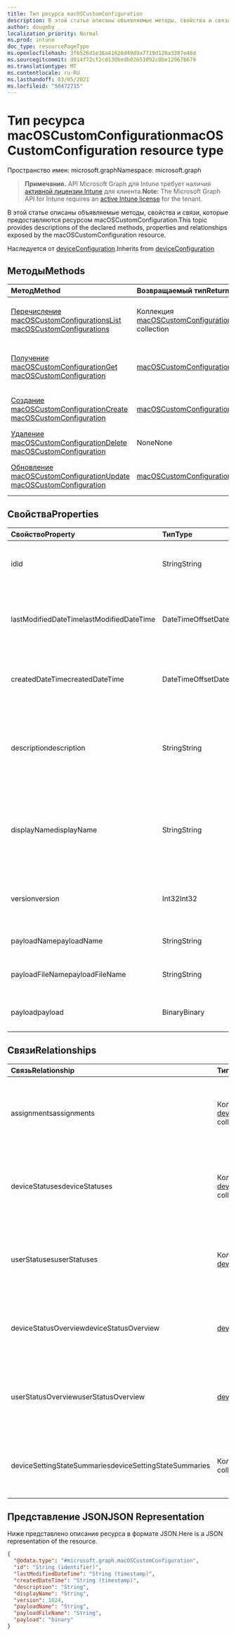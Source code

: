 ```yaml
---
title: Тип ресурса macOSCustomConfiguration
description: В этой статье описаны объявляемые методы, свойства и связи, которые предоставляются ресурсом macOSCustomConfiguration.
author: dougeby
localization_priority: Normal
ms.prod: intune
doc_type: resourcePageType
ms.openlocfilehash: 3fb526d1e38a41626d49d9a7719d126a3387e48d
ms.sourcegitcommit: d014f72cf2cd130bedb02651092c0be12967b679
ms.translationtype: MT
ms.contentlocale: ru-RU
ms.lasthandoff: 03/05/2021
ms.locfileid: "50472715"
---
```

# <a name="macoscustomconfiguration-resource-type"></a><span data-ttu-id="aa1cf-103">Тип ресурса macOSCustomConfiguration</span><span class="sxs-lookup"><span data-stu-id="aa1cf-103">macOSCustomConfiguration resource type</span></span>

<span data-ttu-id="aa1cf-104">Пространство имен: microsoft.graph</span><span class="sxs-lookup"><span data-stu-id="aa1cf-104">Namespace: microsoft.graph</span></span>

> <span data-ttu-id="aa1cf-105">**Примечание.** API Microsoft Graph для Intune требует наличия [активной лицензии Intune](https://go.microsoft.com/fwlink/?linkid=839381) для клиента.</span><span class="sxs-lookup"><span data-stu-id="aa1cf-105">**Note:** The Microsoft Graph API for Intune requires an [active Intune license](https://go.microsoft.com/fwlink/?linkid=839381) for the tenant.</span></span>

<span data-ttu-id="aa1cf-106">В этой статье описаны объявляемые методы, свойства и связи, которые предоставляются ресурсом macOSCustomConfiguration.</span><span class="sxs-lookup"><span data-stu-id="aa1cf-106">This topic provides descriptions of the declared methods, properties and relationships exposed by the macOSCustomConfiguration resource.</span></span>


<span data-ttu-id="aa1cf-107">Наследуется от [deviceConfiguration](../resources/intune-deviceconfig-deviceconfiguration.md).</span><span class="sxs-lookup"><span data-stu-id="aa1cf-107">Inherits from [deviceConfiguration](../resources/intune-deviceconfig-deviceconfiguration.md)</span></span>

## <a name="methods"></a><span data-ttu-id="aa1cf-108">Методы</span><span class="sxs-lookup"><span data-stu-id="aa1cf-108">Methods</span></span>
|<span data-ttu-id="aa1cf-109">Метод</span><span class="sxs-lookup"><span data-stu-id="aa1cf-109">Method</span></span>|<span data-ttu-id="aa1cf-110">Возвращаемый тип</span><span class="sxs-lookup"><span data-stu-id="aa1cf-110">Return Type</span></span>|<span data-ttu-id="aa1cf-111">Описание</span><span class="sxs-lookup"><span data-stu-id="aa1cf-111">Description</span></span>|
|:---|:---|:---|
|[<span data-ttu-id="aa1cf-112">Перечисление macOSCustomConfigurations</span><span class="sxs-lookup"><span data-stu-id="aa1cf-112">List macOSCustomConfigurations</span></span>](../api/intune-deviceconfig-macoscustomconfiguration-list.md)|<span data-ttu-id="aa1cf-113">Коллекция [macOSCustomConfiguration](../resources/intune-deviceconfig-macoscustomconfiguration.md)</span><span class="sxs-lookup"><span data-stu-id="aa1cf-113">[macOSCustomConfiguration](../resources/intune-deviceconfig-macoscustomconfiguration.md) collection</span></span>|<span data-ttu-id="aa1cf-114">Список свойств и связей объектов [macOSCustomConfiguration](../resources/intune-deviceconfig-macoscustomconfiguration.md).</span><span class="sxs-lookup"><span data-stu-id="aa1cf-114">List properties and relationships of the [macOSCustomConfiguration](../resources/intune-deviceconfig-macoscustomconfiguration.md) objects.</span></span>|
|[<span data-ttu-id="aa1cf-115">Получение macOSCustomConfiguration</span><span class="sxs-lookup"><span data-stu-id="aa1cf-115">Get macOSCustomConfiguration</span></span>](../api/intune-deviceconfig-macoscustomconfiguration-get.md)|[<span data-ttu-id="aa1cf-116">macOSCustomConfiguration</span><span class="sxs-lookup"><span data-stu-id="aa1cf-116">macOSCustomConfiguration</span></span>](../resources/intune-deviceconfig-macoscustomconfiguration.md)|<span data-ttu-id="aa1cf-117">Считывание свойств и связей объекта [macOSCustomConfiguration](../resources/intune-deviceconfig-macoscustomconfiguration.md).</span><span class="sxs-lookup"><span data-stu-id="aa1cf-117">Read properties and relationships of the [macOSCustomConfiguration](../resources/intune-deviceconfig-macoscustomconfiguration.md) object.</span></span>|
|[<span data-ttu-id="aa1cf-118">Создание macOSCustomConfiguration</span><span class="sxs-lookup"><span data-stu-id="aa1cf-118">Create macOSCustomConfiguration</span></span>](../api/intune-deviceconfig-macoscustomconfiguration-create.md)|[<span data-ttu-id="aa1cf-119">macOSCustomConfiguration</span><span class="sxs-lookup"><span data-stu-id="aa1cf-119">macOSCustomConfiguration</span></span>](../resources/intune-deviceconfig-macoscustomconfiguration.md)|<span data-ttu-id="aa1cf-120">Создание объекта [macOSCustomConfiguration](../resources/intune-deviceconfig-macoscustomconfiguration.md).</span><span class="sxs-lookup"><span data-stu-id="aa1cf-120">Create a new [macOSCustomConfiguration](../resources/intune-deviceconfig-macoscustomconfiguration.md) object.</span></span>|
|[<span data-ttu-id="aa1cf-121">Удаление macOSCustomConfiguration</span><span class="sxs-lookup"><span data-stu-id="aa1cf-121">Delete macOSCustomConfiguration</span></span>](../api/intune-deviceconfig-macoscustomconfiguration-delete.md)|<span data-ttu-id="aa1cf-122">None</span><span class="sxs-lookup"><span data-stu-id="aa1cf-122">None</span></span>|<span data-ttu-id="aa1cf-123">Удаление экземпляра [macOSCustomConfiguration](../resources/intune-deviceconfig-macoscustomconfiguration.md).</span><span class="sxs-lookup"><span data-stu-id="aa1cf-123">Deletes a [macOSCustomConfiguration](../resources/intune-deviceconfig-macoscustomconfiguration.md).</span></span>|
|[<span data-ttu-id="aa1cf-124">Обновление macOSCustomConfiguration</span><span class="sxs-lookup"><span data-stu-id="aa1cf-124">Update macOSCustomConfiguration</span></span>](../api/intune-deviceconfig-macoscustomconfiguration-update.md)|[<span data-ttu-id="aa1cf-125">macOSCustomConfiguration</span><span class="sxs-lookup"><span data-stu-id="aa1cf-125">macOSCustomConfiguration</span></span>](../resources/intune-deviceconfig-macoscustomconfiguration.md)|<span data-ttu-id="aa1cf-126">Обновление свойств объекта [macOSCustomConfiguration](../resources/intune-deviceconfig-macoscustomconfiguration.md).</span><span class="sxs-lookup"><span data-stu-id="aa1cf-126">Update the properties of a [macOSCustomConfiguration](../resources/intune-deviceconfig-macoscustomconfiguration.md) object.</span></span>|

## <a name="properties"></a><span data-ttu-id="aa1cf-127">Свойства</span><span class="sxs-lookup"><span data-stu-id="aa1cf-127">Properties</span></span>
|<span data-ttu-id="aa1cf-128">Свойство</span><span class="sxs-lookup"><span data-stu-id="aa1cf-128">Property</span></span>|<span data-ttu-id="aa1cf-129">Тип</span><span class="sxs-lookup"><span data-stu-id="aa1cf-129">Type</span></span>|<span data-ttu-id="aa1cf-130">Описание</span><span class="sxs-lookup"><span data-stu-id="aa1cf-130">Description</span></span>|
|:---|:---|:---|
|<span data-ttu-id="aa1cf-131">id</span><span class="sxs-lookup"><span data-stu-id="aa1cf-131">id</span></span>|<span data-ttu-id="aa1cf-132">String</span><span class="sxs-lookup"><span data-stu-id="aa1cf-132">String</span></span>|<span data-ttu-id="aa1cf-133">Ключ объекта.</span><span class="sxs-lookup"><span data-stu-id="aa1cf-133">Key of the entity.</span></span> <span data-ttu-id="aa1cf-134">Наследуется от объекта [deviceConfiguration](../resources/intune-deviceconfig-deviceconfiguration.md).</span><span class="sxs-lookup"><span data-stu-id="aa1cf-134">Inherited from [deviceConfiguration](../resources/intune-deviceconfig-deviceconfiguration.md)</span></span>|
|<span data-ttu-id="aa1cf-135">lastModifiedDateTime</span><span class="sxs-lookup"><span data-stu-id="aa1cf-135">lastModifiedDateTime</span></span>|<span data-ttu-id="aa1cf-136">DateTimeOffset</span><span class="sxs-lookup"><span data-stu-id="aa1cf-136">DateTimeOffset</span></span>|<span data-ttu-id="aa1cf-137">Дата и время последнего изменения объекта.</span><span class="sxs-lookup"><span data-stu-id="aa1cf-137">DateTime the object was last modified.</span></span> <span data-ttu-id="aa1cf-138">Наследуется от объекта [deviceConfiguration](../resources/intune-deviceconfig-deviceconfiguration.md).</span><span class="sxs-lookup"><span data-stu-id="aa1cf-138">Inherited from [deviceConfiguration](../resources/intune-deviceconfig-deviceconfiguration.md)</span></span>|
|<span data-ttu-id="aa1cf-139">createdDateTime</span><span class="sxs-lookup"><span data-stu-id="aa1cf-139">createdDateTime</span></span>|<span data-ttu-id="aa1cf-140">DateTimeOffset</span><span class="sxs-lookup"><span data-stu-id="aa1cf-140">DateTimeOffset</span></span>|<span data-ttu-id="aa1cf-141">Дата и время создания объекта.</span><span class="sxs-lookup"><span data-stu-id="aa1cf-141">DateTime the object was created.</span></span> <span data-ttu-id="aa1cf-142">Наследуется от объекта [deviceConfiguration](../resources/intune-deviceconfig-deviceconfiguration.md).</span><span class="sxs-lookup"><span data-stu-id="aa1cf-142">Inherited from [deviceConfiguration](../resources/intune-deviceconfig-deviceconfiguration.md)</span></span>|
|<span data-ttu-id="aa1cf-143">description</span><span class="sxs-lookup"><span data-stu-id="aa1cf-143">description</span></span>|<span data-ttu-id="aa1cf-144">String</span><span class="sxs-lookup"><span data-stu-id="aa1cf-144">String</span></span>|<span data-ttu-id="aa1cf-145">Указанное администратором описание конфигурации устройства.</span><span class="sxs-lookup"><span data-stu-id="aa1cf-145">Admin provided description of the Device Configuration.</span></span> <span data-ttu-id="aa1cf-146">Наследуется от объекта [deviceConfiguration](../resources/intune-deviceconfig-deviceconfiguration.md).</span><span class="sxs-lookup"><span data-stu-id="aa1cf-146">Inherited from [deviceConfiguration](../resources/intune-deviceconfig-deviceconfiguration.md)</span></span>|
|<span data-ttu-id="aa1cf-147">displayName</span><span class="sxs-lookup"><span data-stu-id="aa1cf-147">displayName</span></span>|<span data-ttu-id="aa1cf-148">String</span><span class="sxs-lookup"><span data-stu-id="aa1cf-148">String</span></span>|<span data-ttu-id="aa1cf-149">Указанное администратором имя конфигурации устройства.</span><span class="sxs-lookup"><span data-stu-id="aa1cf-149">Admin provided name of the device configuration.</span></span> <span data-ttu-id="aa1cf-150">Наследуется от объекта [deviceConfiguration](../resources/intune-deviceconfig-deviceconfiguration.md).</span><span class="sxs-lookup"><span data-stu-id="aa1cf-150">Inherited from [deviceConfiguration](../resources/intune-deviceconfig-deviceconfiguration.md)</span></span>|
|<span data-ttu-id="aa1cf-151">version</span><span class="sxs-lookup"><span data-stu-id="aa1cf-151">version</span></span>|<span data-ttu-id="aa1cf-152">Int32</span><span class="sxs-lookup"><span data-stu-id="aa1cf-152">Int32</span></span>|<span data-ttu-id="aa1cf-153">Версия конфигурации устройства.</span><span class="sxs-lookup"><span data-stu-id="aa1cf-153">Version of the device configuration.</span></span> <span data-ttu-id="aa1cf-154">Наследуется от объекта [deviceConfiguration](../resources/intune-deviceconfig-deviceconfiguration.md).</span><span class="sxs-lookup"><span data-stu-id="aa1cf-154">Inherited from [deviceConfiguration](../resources/intune-deviceconfig-deviceconfiguration.md)</span></span>|
|<span data-ttu-id="aa1cf-155">payloadName</span><span class="sxs-lookup"><span data-stu-id="aa1cf-155">payloadName</span></span>|<span data-ttu-id="aa1cf-156">String</span><span class="sxs-lookup"><span data-stu-id="aa1cf-156">String</span></span>|<span data-ttu-id="aa1cf-157">Имя, которое видит пользователь.</span><span class="sxs-lookup"><span data-stu-id="aa1cf-157">Name that is displayed to the user.</span></span>|
|<span data-ttu-id="aa1cf-158">payloadFileName</span><span class="sxs-lookup"><span data-stu-id="aa1cf-158">payloadFileName</span></span>|<span data-ttu-id="aa1cf-159">String</span><span class="sxs-lookup"><span data-stu-id="aa1cf-159">String</span></span>|<span data-ttu-id="aa1cf-160">Имя файла полезной нагрузки (\*.mobileconfig \| \*.xml).</span><span class="sxs-lookup"><span data-stu-id="aa1cf-160">Payload file name (\*.mobileconfig \| \*.xml).</span></span>|
|<span data-ttu-id="aa1cf-161">payload</span><span class="sxs-lookup"><span data-stu-id="aa1cf-161">payload</span></span>|<span data-ttu-id="aa1cf-162">Binary</span><span class="sxs-lookup"><span data-stu-id="aa1cf-162">Binary</span></span>|<span data-ttu-id="aa1cf-163">Полезные данные</span><span class="sxs-lookup"><span data-stu-id="aa1cf-163">Payload.</span></span> <span data-ttu-id="aa1cf-164">(массив байтов в кодировке UTF8).</span><span class="sxs-lookup"><span data-stu-id="aa1cf-164">(UTF8 encoded byte array)</span></span>|

## <a name="relationships"></a><span data-ttu-id="aa1cf-165">Связи</span><span class="sxs-lookup"><span data-stu-id="aa1cf-165">Relationships</span></span>
|<span data-ttu-id="aa1cf-166">Связь</span><span class="sxs-lookup"><span data-stu-id="aa1cf-166">Relationship</span></span>|<span data-ttu-id="aa1cf-167">Тип</span><span class="sxs-lookup"><span data-stu-id="aa1cf-167">Type</span></span>|<span data-ttu-id="aa1cf-168">Описание</span><span class="sxs-lookup"><span data-stu-id="aa1cf-168">Description</span></span>|
|:---|:---|:---|
|<span data-ttu-id="aa1cf-169">assignments</span><span class="sxs-lookup"><span data-stu-id="aa1cf-169">assignments</span></span>|<span data-ttu-id="aa1cf-170">Коллекция [deviceConfigurationAssignment](../resources/intune-deviceconfig-deviceconfigurationassignment.md)</span><span class="sxs-lookup"><span data-stu-id="aa1cf-170">[deviceConfigurationAssignment](../resources/intune-deviceconfig-deviceconfigurationassignment.md) collection</span></span>|<span data-ttu-id="aa1cf-171">Список назначений для профиля конфигурации устройства.</span><span class="sxs-lookup"><span data-stu-id="aa1cf-171">The list of assignments for the device configuration profile.</span></span> <span data-ttu-id="aa1cf-172">Наследуется от объекта [deviceConfiguration](../resources/intune-deviceconfig-deviceconfiguration.md).</span><span class="sxs-lookup"><span data-stu-id="aa1cf-172">Inherited from [deviceConfiguration](../resources/intune-deviceconfig-deviceconfiguration.md)</span></span>|
|<span data-ttu-id="aa1cf-173">deviceStatuses</span><span class="sxs-lookup"><span data-stu-id="aa1cf-173">deviceStatuses</span></span>|<span data-ttu-id="aa1cf-174">Коллекция [deviceConfigurationDeviceStatus](../resources/intune-deviceconfig-deviceconfigurationdevicestatus.md)</span><span class="sxs-lookup"><span data-stu-id="aa1cf-174">[deviceConfigurationDeviceStatus](../resources/intune-deviceconfig-deviceconfigurationdevicestatus.md) collection</span></span>|<span data-ttu-id="aa1cf-175">Состояние установки конфигурации для каждого устройства.</span><span class="sxs-lookup"><span data-stu-id="aa1cf-175">Device configuration installation status by device.</span></span> <span data-ttu-id="aa1cf-176">Наследуется от объекта [deviceConfiguration](../resources/intune-deviceconfig-deviceconfiguration.md).</span><span class="sxs-lookup"><span data-stu-id="aa1cf-176">Inherited from [deviceConfiguration](../resources/intune-deviceconfig-deviceconfiguration.md)</span></span>|
|<span data-ttu-id="aa1cf-177">userStatuses</span><span class="sxs-lookup"><span data-stu-id="aa1cf-177">userStatuses</span></span>|<span data-ttu-id="aa1cf-178">Коллекция [deviceConfigurationUserStatus](../resources/intune-deviceconfig-deviceconfigurationuserstatus.md)</span><span class="sxs-lookup"><span data-stu-id="aa1cf-178">[deviceConfigurationUserStatus](../resources/intune-deviceconfig-deviceconfigurationuserstatus.md) collection</span></span>|<span data-ttu-id="aa1cf-179">Состояние установки конфигурации устройства пользователем.</span><span class="sxs-lookup"><span data-stu-id="aa1cf-179">Device configuration installation status by user.</span></span> <span data-ttu-id="aa1cf-180">Наследуется от объекта [deviceConfiguration](../resources/intune-deviceconfig-deviceconfiguration.md).</span><span class="sxs-lookup"><span data-stu-id="aa1cf-180">Inherited from [deviceConfiguration](../resources/intune-deviceconfig-deviceconfiguration.md)</span></span>|
|<span data-ttu-id="aa1cf-181">deviceStatusOverview</span><span class="sxs-lookup"><span data-stu-id="aa1cf-181">deviceStatusOverview</span></span>|[<span data-ttu-id="aa1cf-182">deviceConfigurationDeviceOverview</span><span class="sxs-lookup"><span data-stu-id="aa1cf-182">deviceConfigurationDeviceOverview</span></span>](../resources/intune-deviceconfig-deviceconfigurationdeviceoverview.md)|<span data-ttu-id="aa1cf-183">Обзор состояния конфигурации устройств. Наследуется от [deviceConfiguration](../resources/intune-deviceconfig-deviceconfiguration.md).</span><span class="sxs-lookup"><span data-stu-id="aa1cf-183">Device Configuration devices status overview Inherited from [deviceConfiguration](../resources/intune-deviceconfig-deviceconfiguration.md)</span></span>|
|<span data-ttu-id="aa1cf-184">userStatusOverview</span><span class="sxs-lookup"><span data-stu-id="aa1cf-184">userStatusOverview</span></span>|[<span data-ttu-id="aa1cf-185">deviceConfigurationUserOverview</span><span class="sxs-lookup"><span data-stu-id="aa1cf-185">deviceConfigurationUserOverview</span></span>](../resources/intune-deviceconfig-deviceconfigurationuseroverview.md)|<span data-ttu-id="aa1cf-186">Обзор состояния конфигурации устройств для пользователей. Наследуется от [deviceConfiguration](../resources/intune-deviceconfig-deviceconfiguration.md).</span><span class="sxs-lookup"><span data-stu-id="aa1cf-186">Device Configuration users status overview Inherited from [deviceConfiguration](../resources/intune-deviceconfig-deviceconfiguration.md)</span></span>|
|<span data-ttu-id="aa1cf-187">deviceSettingStateSummaries</span><span class="sxs-lookup"><span data-stu-id="aa1cf-187">deviceSettingStateSummaries</span></span>|<span data-ttu-id="aa1cf-188">Коллекция [settingStateDeviceSummary](../resources/intune-deviceconfig-settingstatedevicesummary.md)</span><span class="sxs-lookup"><span data-stu-id="aa1cf-188">[settingStateDeviceSummary](../resources/intune-deviceconfig-settingstatedevicesummary.md) collection</span></span>|<span data-ttu-id="aa1cf-189">Сводка данных о состоянии настройки конфигурации устройств. Наследуется от [deviceConfiguration](../resources/intune-deviceconfig-deviceconfiguration.md).</span><span class="sxs-lookup"><span data-stu-id="aa1cf-189">Device Configuration Setting State Device Summary Inherited from [deviceConfiguration](../resources/intune-deviceconfig-deviceconfiguration.md)</span></span>|

## <a name="json-representation"></a><span data-ttu-id="aa1cf-190">Представление JSON</span><span class="sxs-lookup"><span data-stu-id="aa1cf-190">JSON Representation</span></span>
<span data-ttu-id="aa1cf-191">Ниже представлено описание ресурса в формате JSON.</span><span class="sxs-lookup"><span data-stu-id="aa1cf-191">Here is a JSON representation of the resource.</span></span>
<!-- {
  "blockType": "resource",
  "keyProperty": "id",
  "@odata.type": "microsoft.graph.macOSCustomConfiguration"
}
-->
``` json
{
  "@odata.type": "#microsoft.graph.macOSCustomConfiguration",
  "id": "String (identifier)",
  "lastModifiedDateTime": "String (timestamp)",
  "createdDateTime": "String (timestamp)",
  "description": "String",
  "displayName": "String",
  "version": 1024,
  "payloadName": "String",
  "payloadFileName": "String",
  "payload": "binary"
}
```









